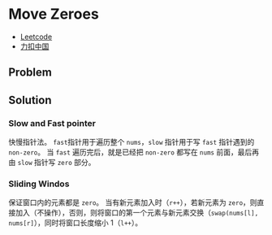 # Move Zeroes

- [Leetcode](https://leetcode.com/problems/move-zeroes)
- [力扣中国](https://leetcode.cn/problems/move-zeroes)

## Problem

[](desc.md ':include')

## Solution

### Slow and Fast pointer

快慢指针法。
`fast`指针用于遍历整个 `nums`，`slow` 指针用于写 `fast` 指针遇到的 `non-zero`。
当 `fast` 遍历完后，就是已经把 `non-zero` 都写在 `nums` 前面，最后再由 `slow` 指针写 `zero` 部分。

[](slow-fast-pointers.cpp ':include :type=code cpp')

### Sliding Windos

保证窗口内的元素都是 `zero`。
当有新元素加入时（`r++`），若新元素为 `zero`，则直接加入（不操作），否则，则将窗口的第一个元素与新元素交换（`swap(nums[l], nums[r]`），同时将窗口长度缩小 1（`l++`）。

[](sliding-window.cpp ':include :type=code cpp')
